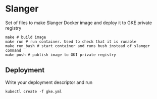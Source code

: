 # Slanger

Set of files to make Slanger Docker image and deploy it to GKE private registry

```
make # build image
make run # run container. Used to check that it is runable
make run_bash # start container and runs bush instead of slanger command
make push # publish image to GKI private registry
```

## Deployment

Write your deployment descriptor and run

```
kubectl create -f gke.yml
```
